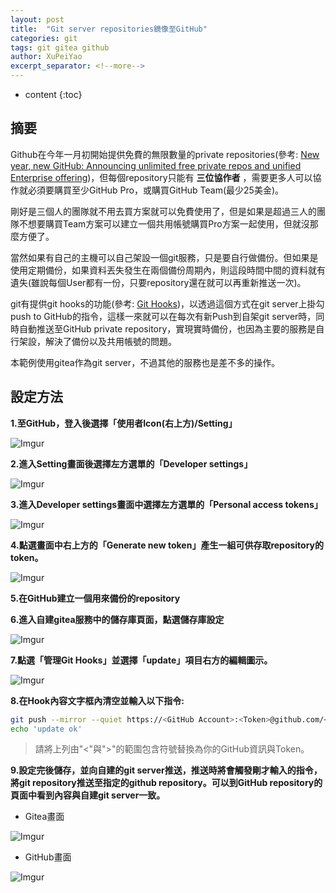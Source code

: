 ```yaml
---
layout: post
title:  "Git server repositories鏡像至GitHub"
categories: git
tags: git gitea github
author: XuPeiYao
excerpt_separator: <!--more-->
---
```


* content
{:toc}

## 摘要

Github在今年一月初開始提供免費的無限數量的private repositories(參考: [New year, new GitHub: Announcing unlimited free private repos and unified Enterprise offering](https://github.blog/2019-01-07-new-year-new-github/))，但每個repository只能有 **三位協作者** ，需要更多人可以協作就必須要購買至少GitHub Pro，或購買GitHub Team(最少25美金)。

<!--more-->

剛好是三個人的團隊就不用去買方案就可以免費使用了，但是如果是超過三人的團隊不想要購買Team方案可以建立一個共用帳號購買Pro方案一起使用，但就沒那麼方便了。

當然如果有自己的主機可以自己架設一個git服務，只是要自行做備份。但如果是使用定期備份，如果資料丟失發生在兩個備份周期內，則這段時間中間的資料就有遺失(雖說每個User都有一份，只要repository還在就可以再重新推送一次)。

git有提供git hooks的功能(參考: [Git Hooks](https://git-scm.com/book/zh-tw/v1/Git-%E5%AE%A2%E8%A3%BD%E5%8C%96-Git-Hooks?fbclid=IwAR2dW-gUBFKgv0KGuO3UOgpvuHSeMNC4lIL0UvqCFTT_HUHmLk5wWlI09gk))，以透過這個方式在git server上掛勾push to GitHub的指令，這樣一來就可以在每次有新Push到自架git server時，同時自動推送至GitHub private repository，實現實時備份，也因為主要的服務是自行架設，解決了備份以及共用帳號的問題。

本範例使用gitea作為git server，不過其他的服務也是差不多的操作。

## 設定方法
**1.至GitHub，登入後選擇「使用者Icon(右上方)/Setting」**

![Imgur](https://i.imgur.com/04syIe7.png)

**2.進入Setting畫面後選擇左方選單的「Developer settings」**

![Imgur](https://i.imgur.com/uewkkaG.png)

**3.進入Developer settings畫面中選擇左方選單的「Personal access tokens」**

![Imgur](https://i.imgur.com/CITrLgz.png)

**4.點選畫面中右上方的「Generate new token」產生一組可供存取repository的token。**

![Imgur](https://i.imgur.com/r1UzGsD.png)

**5.在GitHub建立一個用來備份的repository**

**6.進入自建gitea服務中的儲存庫頁面，點選儲存庫設定**

![Imgur](https://i.imgur.com/NfcUDsp.png)

**7.點選「管理Git Hooks」並選擇「update」項目右方的編輯圖示。**

![Imgur](https://i.imgur.com/E7yyDuu.png)

**8.在Hook內容文字框內清空並輸入以下指令:**
```bash
git push --mirror --quiet https://<GitHub Account>:<Token>@github.com/<GitHub Account>/<GitHub Repository Name>.git &> /dev/null &
echo 'update ok'
```
> 請將上列由"<"與">"的範圍包含符號替換為你的GitHub資訊與Token。

**9.設定完後儲存，並向自建的git server推送，推送時將會觸發剛才輸入的指令，將git repository推送至指定的github repository。可以到GitHub repository的頁面中看到內容與自建git server一致。**

* Gitea畫面

![Imgur](https://i.imgur.com/EeGyFci.png)

* GitHub畫面

![Imgur](https://i.imgur.com/Ojmevvt.png)
